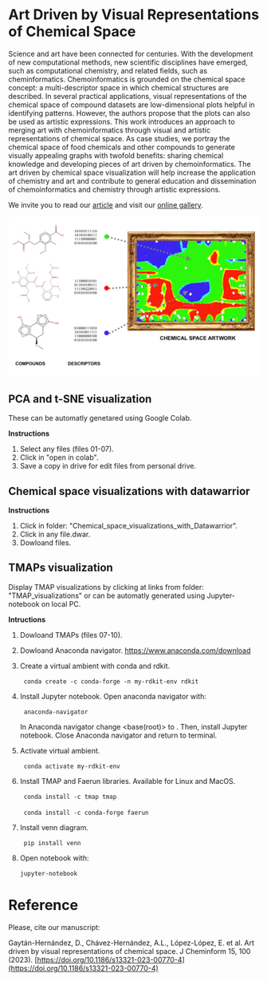 # Art Driven by Visual Representations of Chemical Space

Science and art have been connected for centuries. With the development of new computational methods, new scientific disciplines have emerged, such as computational chemistry, and related fields, such as cheminformatics. Chemoinformatics is grounded on the chemical space concept: a multi-descriptor space in which chemical structures are described. In several practical applications, visual representations of the chemical space of compound datasets are low-dimensional plots helpful in identifying patterns. However, the authors propose that the plots can also be used as artistic expressions. This work introduces an approach to merging art with chemoinformatics through visual and artistic representations of chemical space. As case studies, we portray the chemical space of food chemicals and other compounds to generate visually appealing graphs with twofold benefits: sharing chemical knowledge and developing pieces of art driven by chemoinformatics. The art driven by chemical space visualization will help increase the application of chemistry and art and contribute to general education and dissemination of chemoinformatics and chemistry through artistic expressions.

We invite you to read our [article](https://jcheminf.biomedcentral.com/articles/10.1186/s13321-023-00770-4) and visit our [online gallery](https://www.difacquim.com/chemical-art-gallery/).

![figure](https://github.com/DIFACQUIM/Art-Driven-by-Visual-Representations-of-Chemical-Space-/blob/fa32453a6436361edc9974978074088a9c9ad541/Graphical_Abstract_V1.jpg)


## PCA and t-SNE visualization 

These can be automatly genetared using Google Colab.

**Instructions**
1. Select any files (files 01-07).
2. Click in "open in colab".
3. Save a copy in drive for edit files from personal drive.

## Chemical space visualizations with datawarrior
 **Instructions**
 1. Click in folder: "Chemical_space_visualizations_with_Datawarrior".
 2. Click in any file.dwar.
 3. Dowloand files.

## TMAPs visualization 

Display TMAP visualizations by clicking at links from folder: "TMAP_visualizations" or can be automatly generated using 
Jupyter-notebook on local PC.

**Intructions**

1. Dowloand TMAPs (files 07-10).

2. Dowloand Anaconda navigator.
https://www.anaconda.com/download

4. Create a virtual ambient with conda and rdkit.
        
        conda create -c conda-forge -n my-rdkit-env rdkit
   
5. Install Jupyter notebook. Open anaconda navigator with:

        anaconda-navigator
   
   In Anaconda navigator change <base(root)> to <my-rdkit-env>. Then, install Jupyter notebook.
   Close Anaconda navigator and return to terminal.
        
6. Activate virtual ambient.

        conda activate my-rdkit-env
   
7. Install TMAP and Faerun libraries. Available for Linux and MacOS.

        conda install -c tmap tmap
   
        conda install -c conda-forge faerun
   
9. Install venn diagram.
   
        pip install venn
   
10. Open notebook with:
   
        jupyter-notebook

# Reference
Please, cite our manuscript:

Gaytán-Hernández, D., Chávez-Hernández, A.L., López-López, E. et al. Art driven by visual representations of chemical space. J Cheminform 15, 100 (2023). [https://doi.org/10.1186/s13321-023-00770-4](https://doi.org/10.1186/s13321-023-00770-4)
   


   
   
